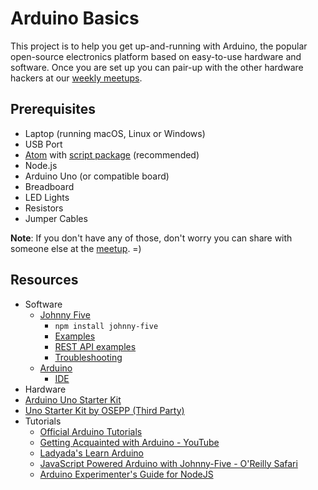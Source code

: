 # Arduino Basics

This project is to help you get up-and-running with Arduino, the popular open-source electronics platform based on easy-to-use hardware and software. Once you are set up you can pair-up with the other hardware hackers at our [weekly meetups](http://www.meetup.com/la-fullstack/).

## Prerequisites

* Laptop (running macOS, Linux or Windows)
* USB Port
* [Atom](https://atom.io/) with [script package](https://atom.io/packages/script) (recommended)
* Node.js
* Arduino Uno (or compatible board)
* Breadboard
* LED Lights
* Resistors
* Jumper Cables

**Note**: If you don't have any of those, don't worry you can share with someone else at the [meetup](http://www.meetup.com/la-fullstack/). =)

## Resources
* Software
  * [Johnny Five](http://johnny-five.io/)
    * `npm install johnny-five`
    * [Examples](http://johnny-five.io/examples/)
    * [REST API examples](https://github.com/jdorfman/panama/tree/master/lib)
    * [Troubleshooting](https://github.com/rwaldron/johnny-five/wiki/Getting-Started#trouble-shooting)
  * [Arduino](https://www.arduino.cc)
    * [IDE](https://www.arduino.cc/en/Main/Software)
* Hardware
 * [Arduino Uno Starter Kit](https://store-usa.arduino.cc/products/arduino-starter-kit)
 * [Uno Starter Kit by OSEPP (Third Party) ](https://www.amazon.com/OSEPP-Arduino-Basic-Starter-ARD-01/dp/B009NNEURY)
* Tutorials
  * [Official Arduino Tutorials](https://www.arduino.cc/en/Tutorial/HomePage)
  * [Getting Acquainted with Arduino - YouTube](https://www.youtube.com/watch?v=fCxzA9_kg6s)
  * [Ladyada's Learn Arduino](https://learn.adafruit.com/ladyadas-learn-arduino-lesson-number-0?view=all)
  * [JavaScript Powered Arduino with Johnny-Five - O'Reilly Safari](https://www.safaribooksonline.com/blog/2013/07/16/javascript-powered-arduino-with-johnny-five/)
  * [Arduino Experimenter's Guide for NodeJS](http://node-ardx.org/)
